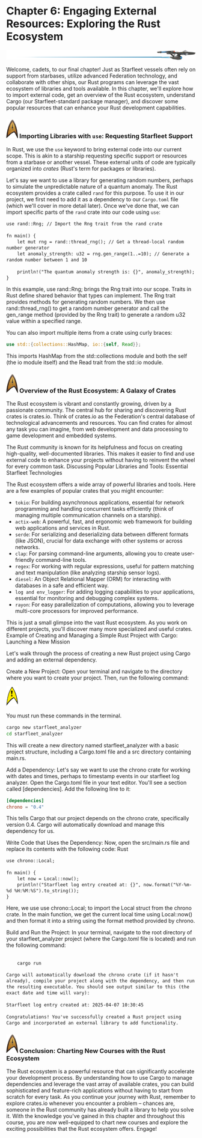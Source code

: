<link rel="stylesheet" href="star.css">

# Chapter 6: Engaging External Resources: Exploring the Rust Ecosystem
![logo](Line_Header_Star_Trek.png)

Welcome, cadets, to our final chapter! Just as Starfleet vessels often rely on support from starbases, utilize advanced Federation technology, and collaborate with other ships, our Rust programs can leverage the vast ecosystem of libraries and tools available. In this chapter, we'll explore how to import external code, get an overview of the Rust ecosystem, understand Cargo (our Starfleet-standard package manager), and discover some popular resources that can enhance your Rust development capabilities.

### ![logo](Star_Trek_icon.png) Importing Libraries with `use`: Requesting Starfleet Support

In Rust, we use the `use` keyword to bring external code into our current scope. This is akin to a starship requesting specific support or resources from a starbase or another vessel. These external units of code are typically organized into *crates* (Rust's term for packages or libraries).

Let's say we want to use a library for generating random numbers, perhaps to simulate the unpredictable nature of a quantum anomaly. The Rust ecosystem provides a crate called `rand` for this purpose. To use it in our project, we first need to add it as a dependency to our `Cargo.toml` file (which we'll cover in more detail later). Once we've done that, we can import specific parts of the `rand` crate into our code using `use`:

```rust, editable
use rand::Rng; // Import the Rng trait from the rand crate

fn main() {
    let mut rng = rand::thread_rng(); // Get a thread-local random number generator
    let anomaly_strength: u32 = rng.gen_range(1..=10); // Generate a random number between 1 and 10

    println!("The quantum anomaly strength is: {}", anomaly_strength);
}
```

In this example, use rand::Rng; brings the Rng trait into our scope. Traits in Rust define shared behavior that types can implement. The Rng trait provides methods for generating random numbers. We then use rand::thread_rng() to get a random number generator and call the gen_range method (provided by the Rng trait) to generate a random u32 value within a specified range.

You can also import multiple items from a crate using curly braces:

```rust
use std::{collections::HashMap, io::{self, Read}};
```

This imports HashMap from the std::collections module and both the self (the io module itself) and the Read trait from the std::io module.

### ![logo](Star_Trek_icon.png) Overview of the Rust Ecosystem: A Galaxy of Crates

The Rust ecosystem is vibrant and constantly growing, driven by a passionate community. The central hub for sharing and discovering Rust crates is crates.io. Think of crates.io as the Federation's central database of technological advancements and resources. You can find crates for almost any task you can imagine, from web development and data processing to game development and embedded systems.

The Rust community is known for its helpfulness and focus on creating high-quality, well-documented libraries. This makes it easier to find and use external code to enhance your projects without having to reinvent the wheel for every common task.
Discussing Popular Libraries and Tools: Essential Starfleet Technologies

The Rust ecosystem offers a wide array of powerful libraries and tools. Here are a few examples of popular crates that you might encounter:

- `tokio`: For building asynchronous applications, essential for network programming and handling concurrent tasks efficiently (think of managing multiple communication channels on a starship).
- `actix-web`: A powerful, fast, and ergonomic web framework for building web applications and services in Rust.
- `serde`: For serializing and deserializing data between different formats (like JSON), crucial for data exchange with other systems or across networks.
- `clap`: For parsing command-line arguments, allowing you to create user-friendly command-line tools.
- `regex`: For working with regular expressions, useful for pattern matching and text manipulation (like analyzing starship sensor logs).
- `diesel`: An Object Relational Mapper (ORM) for interacting with databases in a safe and efficient way.
- `log and env_logger`: For adding logging capabilities to your applications, essential for monitoring and debugging complex systems.
- `rayon`: For easy parallelization of computations, allowing you to leverage multi-core processors for improved performance.

This is just a small glimpse into the vast Rust ecosystem. As you work on different projects, you'll discover many more specialized and useful crates.
Example of Creating and Managing a Simple Rust Project with Cargo: Launching a New Mission

Let's walk through the process of creating a new Rust project using Cargo and adding an external dependency.

Create a New Project: Open your terminal and navigate to the directory where you want to create your project. Then, run the following command:   

![yellow_alert](Yellow_Alert_Icon.png)

You must run these commands in the terminal.

```bash
cargo new starfleet_analyzer
cd starfleet_analyzer
```

This will create a new directory named starfleet_analyzer with a basic project structure, including a Cargo.toml file and a src directory containing main.rs.

Add a Dependency: Let's say we want to use the chrono crate for working with dates and times, perhaps to timestamp events in our starfleet log analyzer. Open the Cargo.toml file in your text editor. You'll see a section called [dependencies]. Add the following line to it:

```toml
[dependencies]
chrono = "0.4"
```

This tells Cargo that our project depends on the chrono crate, specifically version 0.4. Cargo will automatically download and manage this dependency for us.

Write Code that Uses the Dependency: Now, open the src/main.rs file and replace its contents with the following code:
Rust

```rust, editable
use chrono::Local;

fn main() {
    let now = Local::now();
    println!("Starfleet log entry created at: {}", now.format("%Y-%m-%d %H:%M:%S").to_string());
}
```

Here, we use use chrono::Local; to import the Local struct from the chrono crate. In the main function, we get the current local time using Local::now() and then format it into a string using the format method provided by chrono.

Build and Run the Project: In your terminal, navigate to the root directory of your starfleet_analyzer project (where the Cargo.toml file is located) and run the following command:

```bash

    cargo run
```
    Cargo will automatically download the chrono crate (if it hasn't already), compile your project along with the dependency, and then run the resulting executable. You should see output similar to this (the exact date and time will vary):

    Starfleet log entry created at: 2025-04-07 10:30:45

    Congratulations! You've successfully created a Rust project using Cargo and incorporated an external library to add functionality.

### ![logo](Star_Trek_icon.png) Conclusion: Charting New Courses with the Rust Ecosystem

The Rust ecosystem is a powerful resource that can significantly accelerate your development process. By understanding how to use Cargo to manage dependencies and leverage the vast array of available crates, you can build sophisticated and feature-rich applications without having to start from scratch for every task. As you continue your journey with Rust, remember to explore crates.io whenever you encounter a problem – chances are, someone in the Rust community has already built a library to help you solve it. With the knowledge you've gained in this chapter and throughout this course, you are now well-equipped to chart new courses and explore the exciting possibilities that the Rust ecosystem offers. Engage!